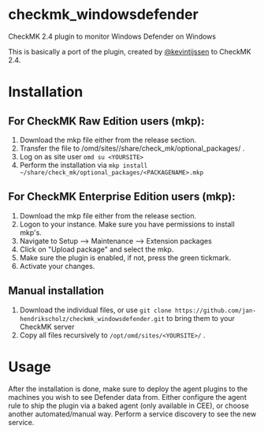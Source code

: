 # checkmk_windowsdefender
CheckMK 2.4 plugin to monitor Windows Defender on Windows

This is basically a port of the plugin, created by [@kevintijssen](https://github.com/kevintijssen/check_mk/tree/master/Windows/Defender) to CheckMK 2.4.

# Installation

## For CheckMK Raw Edition users (mkp):
  1. Download the mkp file either from the release section.
  2. Transfer the file to /omd/sites/<YOURSITE>/share/check_mk/optional_packages/ .
  3. Log on as site user `omd su <YOURSITE>` 
  4. Perform the installation via `mkp install ~/share/check_mk/optional_packages/<PACKAGENAME>.mkp`
  
## For CheckMK Enterprise Edition users (mkp):
  1. Download the mkp file either from the release section.
  2. Logon to your instance. Make sure you have permissions to install mkp's.
  3. Navigate to Setup --> Maintenance --> Extension packages
  4. Click on "Upload package" and select the mkp.
  5. Make sure the plugin is enabled, if not, press the green tickmark.
  6. Activate your changes.
  
## Manual installation
  1. Download the individual files, or use `git clone https://github.com/jan-hendrikscholz/checkmk_windowsdefender.git` to bring them to your CheckMK server
  2. Copy all files recursively to `/opt/omd/sites/<YOURSITE>/` . 
  
# Usage
After the installation is done, make sure to deploy the agent plugins to the machines you wish to see Defender data from. Either configure the agent rule to ship the plugin via a baked agent (only available in CEE), or choose another automated/manual way.
Perform a service discovery to see the new service.
